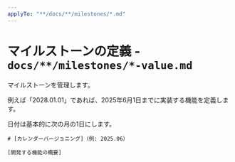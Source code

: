 ```yaml
---
applyTo: "**/docs/**/milestones/*.md"
---
```


# マイルストーンの定義 - `docs/**/milestones/*-value.md`

マイルストーンを管理します。

例えば「2028.01.01」であれば、2025年6月1日までに実装する機能を定義します。

日付は基本的に次の月の1日にします。

```
# [カレンダーバージョニング]（例: 2025.06）

[開発する機能の概要]
```

